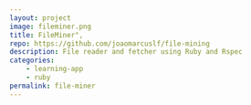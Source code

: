 ```yaml
---
layout: project
image: fileminer.png
title: FileMiner",
repo: https://github.com/joaomarcuslf/file-mining
description: File reader and fetcher using Ruby and Rspec
categories:
    - learning-app
    - ruby
permalink: file-miner
---
```

